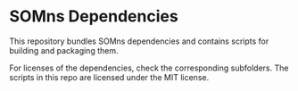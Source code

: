 SOMns Dependencies
==================

This repository bundles SOMns dependencies and contains scripts for building
and packaging them.

For licenses of the dependencies, check the corresponding subfolders.
The scripts in this repo are licensed under the MIT license.
